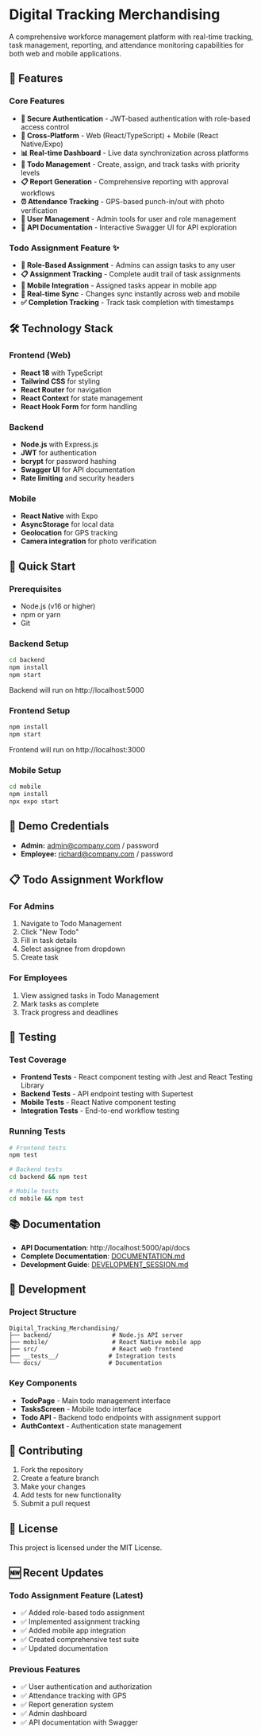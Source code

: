 # Digital Tracking Merchandising

A comprehensive workforce management platform with real-time tracking, task management, reporting, and attendance monitoring capabilities for both web and mobile applications.

## 🚀 Features

### Core Features
- **🔐 Secure Authentication** - JWT-based authentication with role-based access control
- **📱 Cross-Platform** - Web (React/TypeScript) + Mobile (React Native/Expo)
- **📊 Real-time Dashboard** - Live data synchronization across platforms
- **📝 Todo Management** - Create, assign, and track tasks with priority levels
- **📋 Report Generation** - Comprehensive reporting with approval workflows
- **⏰ Attendance Tracking** - GPS-based punch-in/out with photo verification
- **👥 User Management** - Admin tools for user and role management
- **🔧 API Documentation** - Interactive Swagger UI for API exploration

### Todo Assignment Feature ✨
- **🎯 Role-Based Assignment** - Admins can assign tasks to any user
- **📋 Assignment Tracking** - Complete audit trail of task assignments
- **📱 Mobile Integration** - Assigned tasks appear in mobile app
- **🔄 Real-time Sync** - Changes sync instantly across web and mobile
- **✅ Completion Tracking** - Track task completion with timestamps

## 🛠️ Technology Stack

### Frontend (Web)
- **React 18** with TypeScript
- **Tailwind CSS** for styling
- **React Router** for navigation
- **React Context** for state management
- **React Hook Form** for form handling

### Backend
- **Node.js** with Express.js
- **JWT** for authentication
- **bcrypt** for password hashing
- **Swagger UI** for API documentation
- **Rate limiting** and security headers

### Mobile
- **React Native** with Expo
- **AsyncStorage** for local data
- **Geolocation** for GPS tracking
- **Camera integration** for photo verification

## 🚀 Quick Start

### Prerequisites
- Node.js (v16 or higher)
- npm or yarn
- Git

### Backend Setup
```bash
cd backend
npm install
npm start
```
Backend will run on http://localhost:5000

### Frontend Setup
```bash
npm install
npm start
```
Frontend will run on http://localhost:3000

### Mobile Setup
```bash
cd mobile
npm install
npx expo start
```

## 🔐 Demo Credentials

- **Admin:** admin@company.com / password
- **Employee:** richard@company.com / password

## 📋 Todo Assignment Workflow

### For Admins
1. Navigate to Todo Management
2. Click "New Todo"
3. Fill in task details
4. Select assignee from dropdown
5. Create task

### For Employees
1. View assigned tasks in Todo Management
2. Mark tasks as complete
3. Track progress and deadlines

## 🧪 Testing

### Test Coverage
- **Frontend Tests** - React component testing with Jest and React Testing Library
- **Backend Tests** - API endpoint testing with Supertest
- **Mobile Tests** - React Native component testing
- **Integration Tests** - End-to-end workflow testing

### Running Tests
```bash
# Frontend tests
npm test

# Backend tests
cd backend && npm test

# Mobile tests
cd mobile && npm test
```

## 📚 Documentation

- **API Documentation**: http://localhost:5000/api/docs
- **Complete Documentation**: [DOCUMENTATION.md](DOCUMENTATION.md)
- **Development Guide**: [DEVELOPMENT_SESSION.md](DEVELOPMENT_SESSION.md)

## 🔧 Development

### Project Structure
```
Digital_Tracking_Merchandising/
├── backend/                 # Node.js API server
├── mobile/                  # React Native mobile app
├── src/                     # React web frontend
├── __tests__/              # Integration tests
└── docs/                   # Documentation
```

### Key Components
- **TodoPage** - Main todo management interface
- **TasksScreen** - Mobile todo interface
- **Todo API** - Backend todo endpoints with assignment support
- **AuthContext** - Authentication state management

## 🤝 Contributing

1. Fork the repository
2. Create a feature branch
3. Make your changes
4. Add tests for new functionality
5. Submit a pull request

## 📄 License

This project is licensed under the MIT License.

## 🆕 Recent Updates

### Todo Assignment Feature (Latest)
- ✅ Added role-based todo assignment
- ✅ Implemented assignment tracking
- ✅ Added mobile app integration
- ✅ Created comprehensive test suite
- ✅ Updated documentation

### Previous Features
- ✅ User authentication and authorization
- ✅ Attendance tracking with GPS
- ✅ Report generation system
- ✅ Admin dashboard
- ✅ API documentation with Swagger
